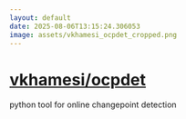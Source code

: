 ```yaml
---
layout: default
date: 2025-08-06T13:15:24.306053
image: assets/vkhamesi_ocpdet_cropped.png
---
```


# [vkhamesi/ocpdet](https://github.com/vkhamesi/ocpdet)

python tool for online changepoint detection
